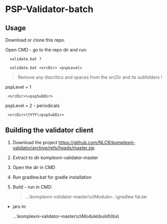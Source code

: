 # PSP-Validator-batch

## Usage

Download or clone this repo.

Open CMD - go to the repo dir and run:

      validate.bat ?

      validate.bat <srcDir> <pspLevel>

> Remove any diacritics and spaces from the srcDir and its subfolders !

pspLevel = 1

     <srcDir>\<pspSubDir> 

pspLevel = 2 - periodicals

     <srcDir>\YYYY\<pspSubDir>

## Building the validator client

1. Download the project https://github.com/NLCR/komplexni-validator/archive/refs/heads/master.zip

2. Extract to dir komplexni-validator-master

3. Open the dir in CMD

4. Run gradlew.bat for gradle installation

5. Build - run in CMD:

     > ...\komplexni-validator-master\cliModule>..\gradlew fatJar

- jars in: 

     ...\komplexni-validator-master\cliModule\build\libs\       

